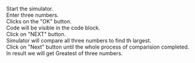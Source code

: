 Start the simulator.<br>
Enter three numbers.<br> 
Clicks on the "OK" button.<br>
Code will be visible in the code block.<br> 
Click on "NEXT" button.<br> 
Simulator will compare all three numbers to find th largest.<br>
Click on "Next" button until the whole process of comparision completed.<br>
In result we will get Greatest of three numbers.